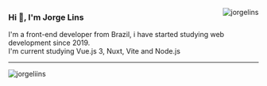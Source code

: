 <img align="right" src="https://github-readme-stats.vercel.app/api?username=jorgeliins&show_icons=true&locale=en" alt="jorgelins" /></p>


###  Hi 👋, I'm Jorge Lins

<p>

 I'm a front-end developer from Brazil, i have started studying web development since 2019. </br> 
 I'm current studying Vue.js 3, Nuxt, Vite and Node.js

</p>
<hr>


<p><img align="left" src="https://github-readme-stats.vercel.app/api/top-langs?username=jorgeliins&show_icons=true&locale=en&layout=compact" alt="jorgeliins" /></p>
